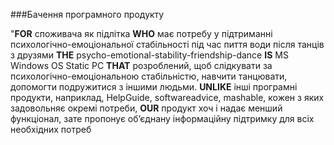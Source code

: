 ###Бачення програмного продукту

"**FOR** споживача як підлітка **WHO** має потребу у підтриманні психологічно-емоціональної стабільності під час пиття води після танців з друзями **THE** psycho-emotional-stability-friendship-dance **IS** MS Windows OS Static PC **THAT** розроблений, щоб слідкувати за психологічно-емоціональною стабільністю, навчити танцювати, допомогти подружитися з іншими людьми. **UNLIKE** інші програмні продукти, наприклад, HelpGuide, softwareadvice, mashable, кожен з яких задовольняє окремі потреби, **OUR** продукт хоч і надає менший функціонал, зате пропонує об’єднану інформаційну підтримку для всіх необхідних потреб
